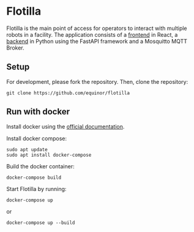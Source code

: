 # Flotilla

Flotilla is the main point of access for operators to interact with multiple robots in a facility. The application
consists of a [frontend](frontend/README.md) in React, a [backend](backend/README.md) in Python using the FastAPI
framework and a Mosquitto MQTT Broker.

## Setup

For development, please fork the repository. Then, clone the repository:

```
git clone https://github.com/equinor/flotilla
```

## Run with docker

Install docker using the [official documentation](https://docs.docker.com/engine/install/ubuntu/).

Install docker compose:

```
sudo apt update
sudo apt install docker-compose
```

Build the docker container:

```
docker-compose build
```

Start Flotilla by running:

```
docker-compose up
```

or

```
docker-compose up --build
```
